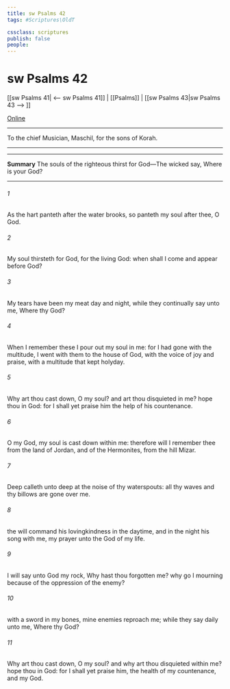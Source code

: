 ```yaml
---
title: sw Psalms 42
tags: #Scriptures\OldT

cssclass: scriptures
publish: false
people:
---
```


# sw Psalms 42
[[sw Psalms 41| <-- sw Psalms 41]] | [[Psalms]] | [[sw Psalms 43|sw Psalms 43 --> ]]

[Online](https://churchofjesuschrist.org/study/scriptures/ot/ps/42?lang=eng)

---
To the chief Musician, Maschil, for the sons of Korah.

---

---
__Summary__
The souls of the righteous thirst for God—The wicked say, Where is your God?

---
###### 1 
As the hart panteth after the water brooks, so panteth my soul after thee, O God.

###### 2 
My soul thirsteth for God, for the living God: when shall I come and appear before God?

###### 3 
My tears have been my meat day and night, while they continually say unto me, Where  thy God?

###### 4 
When I remember these  I pour out my soul in me: for I had gone with the multitude, I went with them to the house of God, with the voice of joy and praise, with a multitude that kept holyday.

###### 5 
Why art thou cast down, O my soul? and  art thou disquieted in me? hope thou in God: for I shall yet praise him  the help of his countenance.

###### 6 
O my God, my soul is cast down within me: therefore will I remember thee from the land of Jordan, and of the Hermonites, from the hill Mizar.

###### 7 
Deep calleth unto deep at the noise of thy waterspouts: all thy waves and thy billows are gone over me.

###### 8 
 the  will command his lovingkindness in the daytime, and in the night his song  with me,  my prayer unto the God of my life.

###### 9 
I will say unto God my rock, Why hast thou forgotten me? why go I mourning because of the oppression of the enemy?

###### 10 
 with a sword in my bones, mine enemies reproach me; while they say daily unto me, Where  thy God?

###### 11 
Why art thou cast down, O my soul? and why art thou disquieted within me? hope thou in God: for I shall yet praise him,  the health of my countenance, and my God.

